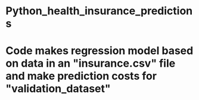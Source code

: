 # Python_health_insurance_predictions
# Code makes regression model based on data in an "insurance.csv" file and make prediction costs for "validation_dataset"
